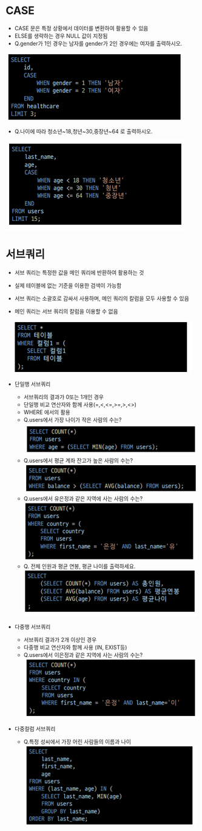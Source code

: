 # CASE

- CASE 문은 특정 상황에서 데이터를 변환하여 활용할 수 있음
- ELSE를 생략하는 경우 NULL 값이 지정됨
- Q.gender가 1인 경우는 남자를 gender가 2인 경우에는 여자를 출력하시오.

​							![image-20220819164536542](DB_4.assets/image-20220819164536542.png)

- Q.나이에 따라 청소년~18,청년~30,중장년~64 로 출력하시오.

![image-20220819164638358](DB_4.assets/image-20220819164638358.png)

# 서브쿼리

- 서브 쿼리는 특정한 값을 메인 쿼리에 반환하여 활용하는 것

- 실제 테이블에 없는 기준을 이용한 검색이 가능함

- 서브 쿼리는 소괄호로 감싸서 사용하며, 메인 쿼리의 칼럼을 모두 사용할 수 있음

- 메인 쿼리는 서브 쿼리의 칼럼을 이용할 수 없음

  ![image-20220819164749679](DB_4.assets/image-20220819164749679.png)

- 단일행 서브쿼리
  - 서브쿼리의 결과가 0또는 1개인 경우
  - 단일행 비교 연산자와 함께 사용(=,<,<=,>=,>,<>)
  - WHERE 에서의 활용
  - Q.users에서 가장 나이가 작은 사람의 수는?![image-20220819165409063](DB_4.assets/image-20220819165409063.png)
  - Q.users에서 평균 계좌 잔고가 높은 사람의 수는?![image-20220819165713632](DB_4.assets/image-20220819165713632.png)
  - Q.users에서 유은정과 같은 지역에 사는 사람의 수는?![image-20220819165815490](DB_4.assets/image-20220819165815490.png)
  - Q. 전체 인원과 평균 연봉, 평균 나이를 출력하세요.![image-20220819165839876](DB_4.assets/image-20220819165839876.png)

- 다중행 서브쿼리
  - 서브쿼리 결과가 2개 이상인 경우
  - 다중행 비교 연산자와 함께 사용 (IN, EXIST등)
  - Q.users에서 이은정과 같은 지역에 사는 사람의 수는?![image-20220819165927238](DB_4.assets/image-20220819165927238.png)
- 다중컬럼 서브쿼리
  - Q.특정 성씨에서 가장 어린 사람들의 이름과 나이![image-20220819170201146](DB_4.assets/image-20220819170201146.png)